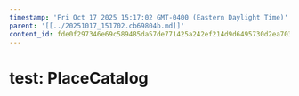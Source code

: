 ```yaml
---
timestamp: 'Fri Oct 17 2025 15:17:02 GMT-0400 (Eastern Daylight Time)'
parent: '[[../20251017_151702.cb69804b.md]]'
content_id: fde0f297346e69c589485da57de771425a242ef214d9d6495730d2ea703749a5
---
```


# test: PlaceCatalog
